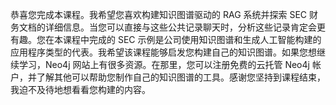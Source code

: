 恭喜您完成本课程。我希望您喜欢构建知识图谱驱动的 RAG 系统并探索 SEC 财务文档的详细信息。当您可以直接与这些公共记录聊天时，分析这些记录肯定会更有趣。您在本课程中完成的 SEC 示例是公司使用知识图谱和生成人工智能构建的应用程序类型的代表。我希望该课程能够启发您构建自己的知识图谱。如果您想继续学习，Neo4j 网站上有很多资源。在那里，您可以注册免费的云托管 Neo4j 帐户，并了解其他可以帮助您制作自己的知识图谱的工具。感谢您坚持到课程结束，我迫不及待地想看看您构建的内容。